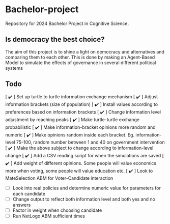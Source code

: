 # Bachelor-project
Repository for 2024 Bachelor Project in Cognitive Science. 

## Is democracy the best choice?
The aim of this project is to shine a light on democracy and alternatives and comparing them to each other.
This is done by making an Agent-Based Model to simulate the effects of governance in several different political systems

## Todo
[ :heavy_check_mark: ] Set up turtle to turtle information exchange mechanism
[ :heavy_check_mark: ] Adjust information brackets (size of population)
[ :heavy_check_mark: ] Install values according to preferences based on information brackets
[ :heavy_check_mark: ] Change information level adjustment by reaching peaks
[ :heavy_check_mark: ] Make turtle-turtle exchange probabilistic
[ :heavy_check_mark: ] Make information-bracket opinions more random and numeric
[ :heavy_check_mark: ] Make opinions random inside each bracket. Eg. information-level 75-100, random number between 1 and 40 on government intervention
[ :heavy_check_mark: ] Make the above subject to change according to information-level change
[ :heavy_check_mark: ] Add a CSV reading script for when the simulations are saved
[ :heavy_check_mark: ] Add weight of different opinions. Some people will value economics more when voting, some people will value education etc.
[ :heavy_check_mark: ] Look to MateSelection ABM for Voter-Candidate interaction
- [ ] Look into real policies and determine numeric value for parameters for each candidate
- [ ] Change output to reflect both information level and both yes and no answers
- [ ] Factor in weight when choosing candidate
- [ ] Run NetLogo ABM sufficient times
